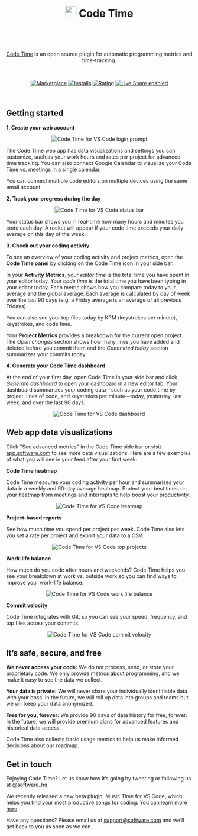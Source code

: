 <br />

<h1 align="center">
  <img src="https://swdc-vscode.s3-us-west-1.amazonaws.com/software-paw.png" width="30px" />
  Code Time
  <br />
  &nbsp
</h1>

<br />

<p align="center"><a href="https://www.software.com/code-time">Code Time</a> is an open source plugin for automatic programming metrics and time-tracking. 
</p>

<br />

<p align="center">
  <a href="https://marketplace.visualstudio.com/items?itemName=softwaredotcom.swdc-vscode">
    <img alt="Marketplace" src="https://vsmarketplacebadge.apphb.com/version-short/softwaredotcom.swdc-vscode.svg"></a>
  <a href="https://marketplace.visualstudio.com/items?itemName=softwaredotcom.swdc-vscode">
    <img alt="Installs" src="https://vsmarketplacebadge.apphb.com/installs-short/softwaredotcom.swdc-vscode.svg"></a>
  <a href="https://marketplace.visualstudio.com/items?itemName=softwaredotcom.swdc-vscode">
    <img alt="Rating" src="https://vsmarketplacebadge.apphb.com/rating-short/softwaredotcom.swdc-vscode.svg"></a>
  <a href="https://aka.ms/vsls">
    <img alt="Live Share enabled" src="https://aka.ms/vsls-badge"></a>
</p>

<br />

## Getting started

**1. Create your web account**

<p align="center" style="margin: 0 10%">
  <img src="https://swdc-vscode.s3-us-west-1.amazonaws.com/login-prompt.png" alt="Code Time for VS Code login prompt" />
</p>

The Code Time web app has data visualizations and settings you can customize, such as your work hours and rates per project for advanced time tracking. You can also connect Google Calendar to visualize your Code Time vs. meetings in a single calendar.

You can connect multiple code editors on multiple devices using the same email account.

**2. Track your progress during the day**

<p align="center" style="margin: 0 10%">
  <img src="https://swdc-vscode.s3-us-west-1.amazonaws.com/status-bar.png" alt="Code Time for VS Code status bar" />
</p>

Your status bar shows you in real-time how many hours and minutes you code each day. A rocket will appear if your code time exceeds your daily average on this day of the week.

**3. Check out your coding activity**

To see an overview of your coding activity and project metrics, open the **Code Time panel** by clicking on the Code Time icon in your side bar.

In your **Activity Metrics**, your _editor time_ is the total time you have spent in your editor today. Your _code time_ is the total time you have been typing in your editor today. Each metric shows how you compare today to your average and the global average. Each average is calculated by day of week over the last 90 days (e.g. a Friday average is an average of all previous Fridays).

You can also see your top files today by KPM (keystrokes per minute), keystrokes, and code time.

Your **Project Metrics** provides a breakdown for the current open project. The _Open changes_ section shows how many lines you have added and deleted before you commit them and the _Committed today_ section summarizes your commits today.

**4. Generate your Code Time dashboard**

At the end of your first day, open Code Time in your side bar and click _Generate dashboard_ to open your dashboard in a new editor tab. Your dashboard summarizes your coding data—such as your code time by project, lines of code, and keystrokes per minute—today, yesterday, last week, and over the last 90 days.

<p align="center" style="margin: 0 10%">
  <img src="https://swdc-vscode.s3-us-west-1.amazonaws.com/editor-dashboard.png" alt="Code Time for VS Code dashboard" />
</p>

## Web app data visualizations

Click "See advanced metrics" in the Code Time side bar or visit [app.software.com](https://app.software.com/) to see more data visualizations. Here are a few examples of what you will see in your feed after your first week.

**Code Time heatmap**

Code Time measures your coding activity per hour and summarizes your data in a weekly and 90-day average heatmap. Protect your best times on your heatmap from meetings and interrupts to help boost your productivity.

<p align="center" style="margin: 0 10%">
  <img src="https://swdc-vscode.s3-us-west-1.amazonaws.com/weekly-heatmap.png" alt="Code Time for VS Code heatmap" />
</p>

**Project-based reports**

See how much time you spend per project per week. Code Time also lets you set a rate per project and export your data to a CSV.

<p align="center" style="margin: 0 10%">
  <img src="https://swdc-vscode.s3-us-west-1.amazonaws.com/top-projects.png" alt="Code Time for VS Code top projects" />
</p>

**Work-life balance**

How much do you code after hours and weekends? Code Time helps you see your breakdown at work vs. outside work so you can find ways to improve your work-life balance.

<p align="center" style="margin: 0 10%">
  <img src="https://swdc-vscode.s3-us-west-1.amazonaws.com/work-life-balance.png" alt="Code Time for VS Code work life balance" />
</p>

**Commit velocity**

Code Time integrates with Git, so you can see your speed, frequency, and top files across your commits.

<p align="center" style="margin: 0 10%">
  <img src="https://swdc-vscode.s3-us-west-1.amazonaws.com/commit-velocity.png" alt="Code Time for VS Code commit velocity" />
</p>

## It’s safe, secure, and free

**We never access your code:** We do not process, send, or store your proprietary code. We only provide metrics about programming, and we make it easy to see the data we collect.

**Your data is private:** We will never share your individually identifiable data with your boss. In the future, we will roll up data into groups and teams but we will keep your data anonymized.

**Free for you, forever:** We provide 90 days of data history for free, forever. In the future, we will provide premium plans for advanced features and historical data access.

Code Time also collects basic usage metrics to help us make informed decisions about our roadmap.

## Get in touch

Enjoying Code Time? Let us know how it’s going by tweeting or following us at [@software_hq](https://twitter.com/software_hq).

We recently released a new beta plugin, Music Time for VS Code, which helps you find your most productive songs for coding. You can learn more [here](https://www.software.com).

Have any questions? Please email us at [support@software.com](mailto:support@software.com) and we’ll get back to you as soon as we can.
